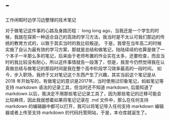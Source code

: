 # -
工作闲暇时边学习边整理的技术笔记

对于做笔记这件事的心路及身路历程：
long long ago，当我还是一个学生的时候，我就在探索一种适合自己的高效的学习方法，我当时是不太认可我们那边的传统的教育方式的，以致于其实当时的我比较叛逆。
于是，我曾在当年高二的时候实施了自认为最有效的学习方案，那就是总结和做笔记，陆陆续续的也算是做了一个本子一半那么多的笔记，后来由于老师布置的作业实在太多，还要检查，而且当时的我比较没有耐心，所以这件事情就告一段落了，但是，我至今仍然觉得我在认真做总结与做笔记的那段时间是我在整个高中阶段学习效率最高的一段时间。
如今，步入职场，我终于又对笔记这个东西产生了兴趣，其实当前这个笔记是从 2018 年开始写的，有做笔记的意识是2017年，当时使用过印象笔记，蚂蚁笔记等支持 markdown 语法的记录工具，但当时还不知道 markdown, 后面知道了 markdown 以后，我决定不用那些笔记记录工具了，因为那些笔记的迁移可能会比较麻烦，因此我就想着如果将笔记记录在 .md 文件中，那么在任何支持 markdown 的编辑器中都可以打开，我可以将笔记导入任何支持 markdown 编辑器或者上传至支持 markdown 的代码托管网站，于是，本仓库就诞生了。

